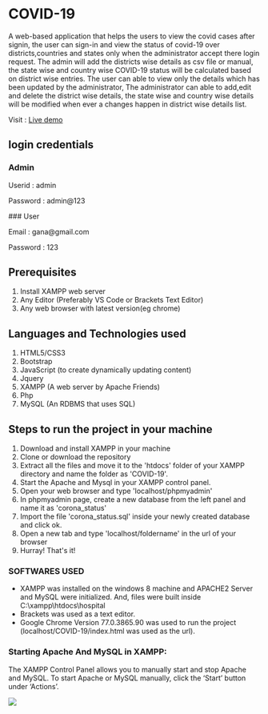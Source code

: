 # COVID-19
   A  web-based application that helps the users to view the covid cases after signin, the user can sign-in and view the status of covid-19 over districts,countries and states only when the administrator accept there login request.
The admin will add the districts wise details as csv file or manual, the state wise and country wise COVID-19 status will be calculated based on district wise entries.
The user can able to view only the details which has been updated by the administrator, The administrator can able to add,edit and delete the district wise details, the state wise and country wise details will be modified when ever a changes happen in district wise details list.

Visit : [Live demo](https://ganapathyda-covid-19.000webhostapp.com/)

## login credentials
  ### Admin
   <p>Userid : admin</p>
   <p>Password : admin@123</p>
   ### User
   <p>Email : gana@gmail.com</p>
   <p>Password : 123</p>
  
## Prerequisites
1. Install XAMPP web server
2. Any Editor (Preferably VS Code or Brackets Text Editor)
3. Any web browser with latest version(eg chrome)

## Languages and Technologies used
1. HTML5/CSS3
2. Bootstrap
3. JavaScript (to create dynamically updating content)
4. Jquery
5. XAMPP (A web server by Apache Friends)
6. Php
7. MySQL (An RDBMS that uses SQL)


## Steps to run the project in your machine
1. Download and install XAMPP in your machine
2. Clone or download the repository
3. Extract all the files and move it to the 'htdocs' folder of your XAMPP directory and name the folder as 'COVID-19'.
4. Start the Apache and Mysql in your XAMPP control panel.
5. Open your web browser and type 'localhost/phpmyadmin'
6. In phpmyadmin page, create a new database from the left panel and name it as 'corona_status'
7. Import the file 'corona_status.sql' inside your newly created database and click ok.
8. Open a new tab and type 'localhost/foldername' in the url of your browser
90. Hurray! That's it!
    
### SOFTWARES USED
  - XAMPP was installed on the windows 8 machine and APACHE2 Server and MySQL were initialized. And, files were built inside C:\xampp\htdocs\hospital
  - Brackets was used as a text editor.
  - Google Chrome Version 77.0.3865.90 was used to run the project (localhost/COVID-19/index.html was used as the url).
  

### Starting Apache And MySQL in XAMPP:
  The XAMPP Control Panel allows you to manually start and stop Apache and MySQL. To start Apache or MySQL manually, click the ‘Start’ button under ‘Actions’.
  
  
<p align="left"><img src="https://user-images.githubusercontent.com/60843507/123460544-6efa2580-d605-11eb-90d9-01157a6db289.gif"></p>

